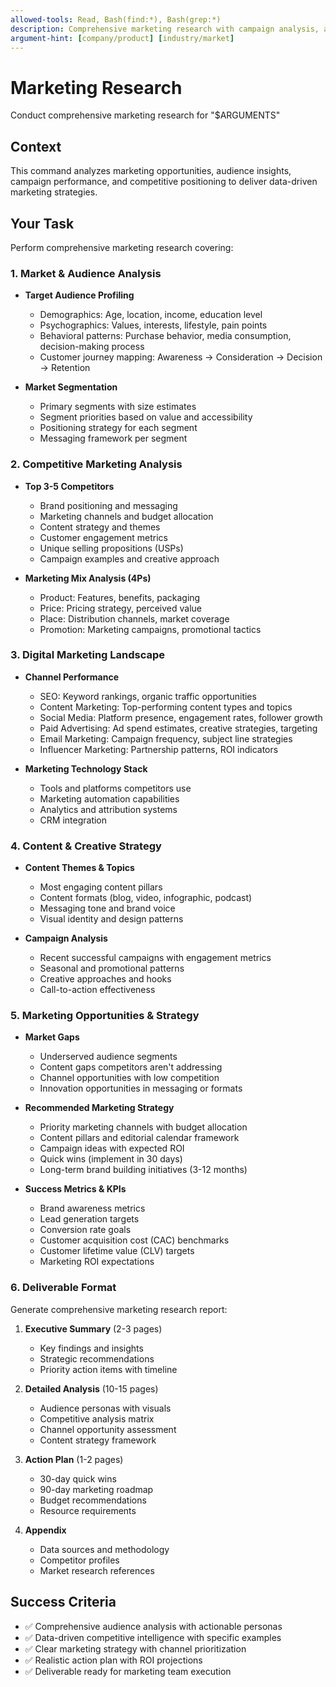 ```yaml
---
allowed-tools: Read, Bash(find:*), Bash(grep:*)
description: Comprehensive marketing research with campaign analysis, audience insights, and data-driven marketing strategies
argument-hint: [company/product] [industry/market]
---
```


# Marketing Research

Conduct comprehensive marketing research for "$ARGUMENTS"

## Context

This command analyzes marketing opportunities, audience insights, campaign performance, and competitive positioning to deliver data-driven marketing strategies.

## Your Task

Perform comprehensive marketing research covering:

### 1. Market & Audience Analysis
- **Target Audience Profiling**
  - Demographics: Age, location, income, education level
  - Psychographics: Values, interests, lifestyle, pain points
  - Behavioral patterns: Purchase behavior, media consumption, decision-making process
  - Customer journey mapping: Awareness → Consideration → Decision → Retention

- **Market Segmentation**
  - Primary segments with size estimates
  - Segment priorities based on value and accessibility
  - Positioning strategy for each segment
  - Messaging framework per segment

### 2. Competitive Marketing Analysis
- **Top 3-5 Competitors**
  - Brand positioning and messaging
  - Marketing channels and budget allocation
  - Content strategy and themes
  - Customer engagement metrics
  - Unique selling propositions (USPs)
  - Campaign examples and creative approach

- **Marketing Mix Analysis (4Ps)**
  - Product: Features, benefits, packaging
  - Price: Pricing strategy, perceived value
  - Place: Distribution channels, market coverage
  - Promotion: Marketing campaigns, promotional tactics

### 3. Digital Marketing Landscape
- **Channel Performance**
  - SEO: Keyword rankings, organic traffic opportunities
  - Content Marketing: Top-performing content types and topics
  - Social Media: Platform presence, engagement rates, follower growth
  - Paid Advertising: Ad spend estimates, creative strategies, targeting
  - Email Marketing: Campaign frequency, subject line strategies
  - Influencer Marketing: Partnership patterns, ROI indicators

- **Marketing Technology Stack**
  - Tools and platforms competitors use
  - Marketing automation capabilities
  - Analytics and attribution systems
  - CRM integration

### 4. Content & Creative Strategy
- **Content Themes & Topics**
  - Most engaging content pillars
  - Content formats (blog, video, infographic, podcast)
  - Messaging tone and brand voice
  - Visual identity and design patterns

- **Campaign Analysis**
  - Recent successful campaigns with engagement metrics
  - Seasonal and promotional patterns
  - Creative approaches and hooks
  - Call-to-action effectiveness

### 5. Marketing Opportunities & Strategy
- **Market Gaps**
  - Underserved audience segments
  - Content gaps competitors aren't addressing
  - Channel opportunities with low competition
  - Innovation opportunities in messaging or formats

- **Recommended Marketing Strategy**
  - Priority marketing channels with budget allocation
  - Content pillars and editorial calendar framework
  - Campaign ideas with expected ROI
  - Quick wins (implement in 30 days)
  - Long-term brand building initiatives (3-12 months)

- **Success Metrics & KPIs**
  - Brand awareness metrics
  - Lead generation targets
  - Conversion rate goals
  - Customer acquisition cost (CAC) benchmarks
  - Customer lifetime value (CLV) targets
  - Marketing ROI expectations

### 6. Deliverable Format

Generate comprehensive marketing research report:

1. **Executive Summary** (2-3 pages)
   - Key findings and insights
   - Strategic recommendations
   - Priority action items with timeline

2. **Detailed Analysis** (10-15 pages)
   - Audience personas with visuals
   - Competitive analysis matrix
   - Channel opportunity assessment
   - Content strategy framework

3. **Action Plan** (1-2 pages)
   - 30-day quick wins
   - 90-day marketing roadmap
   - Budget recommendations
   - Resource requirements

4. **Appendix**
   - Data sources and methodology
   - Competitor profiles
   - Market research references

## Success Criteria

- ✅ Comprehensive audience analysis with actionable personas
- ✅ Data-driven competitive intelligence with specific examples
- ✅ Clear marketing strategy with channel prioritization
- ✅ Realistic action plan with ROI projections
- ✅ Deliverable ready for marketing team execution
